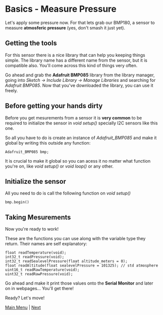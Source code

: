 # Basics - Measure Pressure

Let's apply some pressure now. For that lets grab our BMP180, a sensor to measure **atmosferic pressure** (yes, don't smash it just yet).

## Getting the tools

For this sensor there is a nice library that can help you keeping things simple. The library name has a different name from the sensor, but it is compatible also. You'll come across this kind of things very often.

Go ahead and grab the **Adafruit BMP085** library from the library manager, going into *Sketch -> Include Library -> Manage Libraries* and searching for *Adafruit BMP085*.
Now that you've downloaded the library, you can use it freely.

## Before getting your hands dirty

Before you get mesurements from a sensor it is **very common** to be required to initialize the sensor in *void setup()* specially I2C sensors like this one.

So all you have to do is create an instance of *Adafruit_BMP085* and make it global by writing this outside any function:

```Arduino
Adafruit_BMP085 bmp;
```

It is crucial to make it global so you can acess it no matter what function you're on, like *void setup()* or *void loop()* or any other.

## Initialize the sensor

All you need to do is call the following function on *void setup()*

```Arduino
bmp.begin()
```
## Taking Mesurements

Now you're ready to work!

These are the functions you can use along with the variable type they return. Their names are self explanatory:

```Arduino
float readTemperature(void);
int32_t readPressure(void);
int32_t readSealevelPressure(float altitude_meters = 0);
float readAltitude(float sealevelPressure = 101325); // std atmosphere
uint16_t readRawTemperature(void);
uint32_t readRawPressure(void);
```

Go ahead and make it print those values onto the **Serial Monitor** and later on in webpages... You'll get there!

Ready? Let's move!

[Main Menu](../readme.md) | [Next](./movement.md)